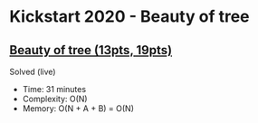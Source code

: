 # Kickstart 2020 - Beauty of tree

## [Beauty of tree (13pts, 19pts)](https://codingcompetitions.withgoogle.com/kickstart/round/000000000019ff08/0000000000386edd)

Solved (live)

* Time: 31 minutes
* Complexity: O(N)
* Memory: O(N + A + B) = O(N)
